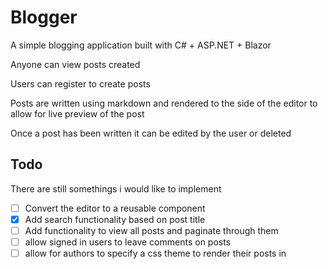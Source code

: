 # Blogger
A simple blogging application built with C# + ASP.NET + Blazor

Anyone can view posts created

Users can register to create posts

Posts are written using markdown and rendered to the side of the editor to allow for live preview of the post

Once a post has been written it can be edited by the user or deleted

## Todo
There are still somethings i would like to implement
- [ ] Convert the editor to a reusable component
- [x] Add search functionality based on post title
- [ ] Add functionality to view all posts and paginate through them
- [ ] allow signed in users to leave comments on posts
- [ ] allow for authors to specify a css theme to render their posts in
